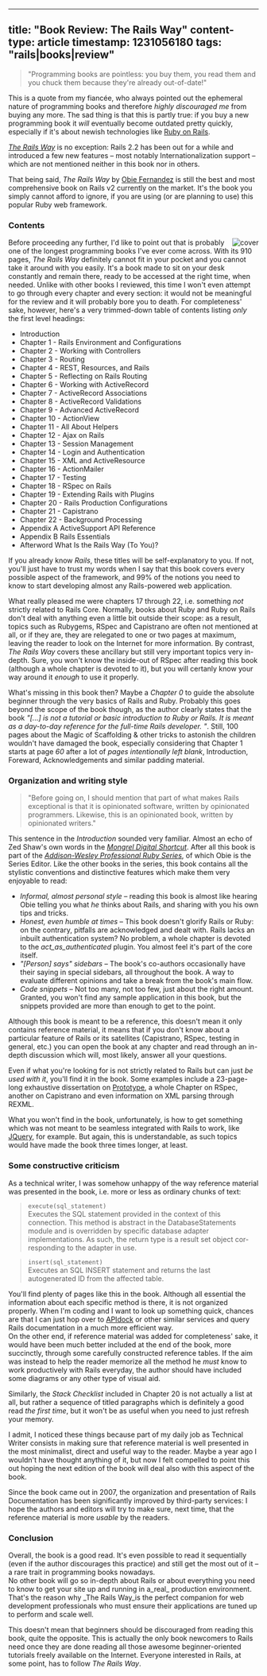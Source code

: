 -----
title: "Book Review: The Rails Way"
content-type: article
timestamp: 1231056180
tags: "rails|books|review"
-----
> "Programming books are pointless: you buy them, you read them and you chuck them because they're already out-of-date!"

This is a quote from my fiancée, who always pointed out the ephemeral nature of programming books and therefore _highly discouraged me_ from buying any more. The sad thing is that this is partly true: if you buy a new programming book it _will_ eventually become outdated pretty quickly, especially if it's about newish technologies like [Ruby on Rails](http://rubyonrails.org/).  

_[The Rails Way](http://www.informit.com/store/product.aspx?isbn=0321445619)_ is no exception: Rails 2.2 has been out for a while and introduced a few new features &ndash; most notably Internationalization support &ndash; which are not mentioned neither in this book nor in others.


That being said, _The Rails Way_ by [Obie Fernandez](http://obiefernandez.com/) is still the best and most comprehensive book on Rails v2 currently on the market. It's the book you simply cannot afford to ignore, if you are using (or are planning to use) this popular Ruby web framework.

### Contents

<div style="float:right"><img src="/images/therailsway.jpeg" alt="cover" /></div>

Before proceeding any further, I'd like to point out that is probably one of the longest programming books I've ever come across. With its 910 pages, _The Rails Way_ definitely cannot fit in your pocket and you cannot take it around with you easily. It's a book made to sit on your desk constantly and remain there, ready to be accessed at the right time, when needed. 
Unlike with other books I reviewed, this time I won't even attempt to go through every chapter and every section: it would not be meaningful for the review and it will probably bore you to death. For completeness' sake, however, here's a very trimmed-down table of contents listing _only_ the first level headings:

* Introduction
* Chapter 1 - Rails Environment and Configurations  
* Chapter 2 - Working with Controllers  
* Chapter 3 - Routing  
* Chapter 4 - REST, Resources, and Rails  
* Chapter 5 - Reflecting on Rails Routing  
* Chapter 6 - Working with ActiveRecord  
* Chapter 7 - ActiveRecord Associations  
* Chapter 8 - ActiveRecord Validations  
* Chapter 9 - Advanced ActiveRecord  
* Chapter 10 - ActionView  
* Chapter 11 - All About Helpers  
* Chapter 12 - Ajax on Rails  
* Chapter 13 - Session Management  
* Chapter 14 - Login and Authentication  
* Chapter 15 - XML and ActiveResource  
* Chapter 16 - ActionMailer  
* Chapter 17 - Testing  
* Chapter 18 - RSpec on Rails  
* Chapter 19 - Extending Rails with Plugins  
* Chapter 20 - Rails Production Configurations  
* Chapter 21 - Capistrano  
* Chapter 22 - Background Processing  
* Appendix A ActiveSupport API Reference
* Appendix B Rails Essentials
* Afterword What Is the Rails Way (To You)?

If you already know _Rails_, these titles will be self-explanatory to you. If not, you'll just have to trust my words when I say that this book covers every possible aspect of the framework, and 99% of the notions you need to know to start developing almost any Rails-powered web application.

What really pleased me were chapters 17 through 22, i.e. something _not_ strictly related to Rails Core. Normally, books about Ruby and Ruby on Rails don't deal with anything even a little bit outside their scope: as a result, topics such as Rubygems, RSpec and Capistrano are often not mentioned at all, or if they are, they are relegated to one or two pages at maximum, leaving the reader to look on the Internet for more information. 
By contrast, _The Rails Way_ covers these ancillary but still very important topics very in-depth. Sure, you won't know the inside-out of RSpec after reading this book (although a whole chapter is devoted to it), but you will certanly know your way around it _enough_ to use it properly.

What's missing in this book then? Maybe a _Chapter 0_ to guide the absolute beginner through the very basics of Rails and Ruby. Probably this goes beyond the scope of the book though, as the author clearly states that the book _"[...] is not a tutorial or basic introduction to Ruby or Rails. It is meant as a day-to-day
reference for the full-time Rails developer. "_. 
Still, 100 pages about the Magic of Scaffolding & other tricks to astonish the children wouldn't have damaged the book, especially considering that Chapter 1 starts at page _60_ after a lot of _pages intentionally left blank_, Introduction, Foreward, Acknowledgements and similar padding material.

### Organization and writing style

> "Before going on, I should mention that part of what makes Rails exceptional is that it is opinionated software, written by opinionated programmers. Likewise, this is an opinionated book, written by opinionated writers."

This sentence in the _Introduction_ sounded very familiar. Almost an echo of Zed Shaw's own words in the _[Mongrel Digital Shortcut](/articles/mongrel-shortcut-review)_. After all this book is part of the _[Addison-Wesley Professional Ruby Series](http://www.informit.com/imprint/series_detail.aspx?ser=2124042)_, of which Obie is the Series Editor.
Like the other books in the series, this book contains all the stylistic conventions and distinctive features which make them very enjoyable to read:

* *Informal, almost personal style* &ndash; reading this book is almost like hearing Obie telling you what _he_ thinks about Rails, and sharing with you his own tips and tricks.
* *Honest, even humble at times* &ndash; This book doesn't glorify Rails or Ruby: on the contrary, pitfalls are acknowledged and dealt with. Rails lacks an inbuilt authentication system? No problem, a whole chapter is devoted to the _act\_as\_authenticated_ plugin. You almost feel it's part of the core itself.
* _"[Person] says" sidebars_ &ndash; The book's co-authors occasionally have their saying in special sidebars, all throughout the book. A way to evaluate different opinions and take a break from the book's main flow.
* _Code snippets_ &ndash; Not too many, not too few, just about the right amount. Granted, you won't find any sample application in this book, but the snippets provided are more than enough to get to the point.

Although this book is meant to be a reference, this doesn't mean it only contains reference material, it means that if you don't know about a particular feature of Rails or its satellites (Capistrano, RSpec, testing in general, etc.) you can open the book at any chapter and read through an in-depth discussion which will, most likely, answer all your questions.  

Even if what you're looking for is not strictly related to Rails but can just _be used with it_, you'll find it in the book. Some examples include a 23-page-long exhaustive dissertation on [Prototype](http://www.prototypejs.org/), a whole Chapter on RSpec, another on Capistrano and even information on XML parsing through REXML.

What you won't find in the book, unfortunately, is how to get something which was not meant to be seamless integrated with Rails to work, like [JQuery](http://jquery.com/), for example. But again, this is understandable, as such topics would have made the book three times longer, at least.

### Some constructive criticism

As a technical writer, I was somehow unhappy of the way reference material was presented in the book, i.e. more or less as ordinary chunks of text:

><code>execute(sql_statement)</code>  
Executes the SQL statement provided in the context of this connection. This method is abstract in the DatabaseStatements module and is overridden by specific database adapter implementations. As such, the return type is a result set object cor-
responding to the adapter in use.

><code>insert(sql_statement)</code>  
Executes an SQL INSERT statement and returns the last autogenerated ID from the affected table.

You'll find plenty of pages like this in the book. Although all essential the information about each specific method is there, it is not organized properly. When I'm coding and I want to look up something quick, chances are that I can just hop over to [APIdock](http://apidock.com/rails) or other similar services and query Rails documentation in a much more efficient way.  
On the other end, if reference material was added for completeness' sake, it would have been much better included at the end of the book, more succinctly, through some carefully constructed reference tables. If the aim was instead to help the reader memorize all the method he _must_ know to work productively with Rails everyday, the author should have included some diagrams or any other type of visual aid.

Similarly, the _Stack Checklist_ included in Chapter 20 is not actually a list at all, but rather a sequence of titled paragraphs which is definitely a good read _the first time_, but it won't be as useful when you need to just refresh your memory.

I admit, I noticed these things because part of my daily job as Technical Writer consists in making sure that reference material is well presented in the most minimalist, direct and useful way to the reader. Maybe a year ago I wouldn't have thought anything of it, but now I felt compelled to point this out hoping the next edition of the book will deal also with this aspect of the book. 

Since the book came out in 2007, the organization and presentation of Rails Documentation has been significantly improved by third-party services: I hope the authors and editors will try to make sure, next time, that the reference material is more _usable_ by the readers.

### Conclusion

Overall, the book is a good read. It's even possible to read it sequentially (even if the author discourages this practice) and still get the most out of it &ndash; a rare trait in programming books nowadays.  
No other book will go so in-depth about Rails or about everything you need to know to get your site up and running in a_real_ production environment. That's the reason why _The Rails Way_is the perfect companion for web development professionals who must ensure their applications are tuned up to perform and scale well.

This doesn't mean that beginners should be discouraged from reading this book, quite the opposite. This is actually the only book newcomers to Rails need once they are done reading all those awesome beginner-oriented tutorials freely available on the Internet. Everyone interested in Rails, at some point, has to follow _The Rails Way_.


